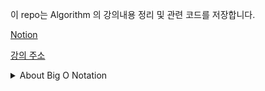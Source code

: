 이 repo는 Algorithm 의 강의내용 정리 및 관련 코드를 저장합니다.

[Notion](https://root-dugout-9ef.notion.site/Algorithm-78645f08b1e34c11bc7a00acf1b8f87e)

[강의 주소](https://www.udemy.com/course/best-javascript-data-structures/)

<details>
<summary> About Big O Notation
</summary>
<div markdown="1">

# Big O Notation

- Summery
  - Big O 표기법의 필요성
  - Big O 표기법이란 ?
  - Big O 표기법 예시
  - 시간복잡도 와 공간복잡도
  - Big O 표기법을 사용하여 다른 알고리즘의 시간복잡도 와 공간복잡도를 평가해보기
  - Log(Logarithm) 이란?

## `Big O 표기법의 필요성`

- About Big O Notation

  - 하나의 문제에는 많은 해결방법이 존재한다.
    해결법마다 매개변수나 함수명 같은 작은 부분부터 접근하는 방식 자체가 달라지기도 하는데 이때 코드만 보고서 어떤코드가 가장 좋은 방법인지 알수 있는가?
    Big O 표기법을 이용해 알 수 있다 !
  - 코드 시간 재기

    1. built-in method 사용하기

       - 예시

         ```tsx
         function addUpTo(n) {
           let total = 0;
           for (let i = 1; i <= n; i++) {
             total += i;
           }
           return total;
         }

         let t1 = performance.now();
         addUpTo(1000000000);
         let t2 = performance.now();
         console.log(`Time Elapsed: ${(t2 - t1) / 1000} seconds.`);
         ```

       - 문제점
         - 결과의 신뢰성이 낮다.
         - 기기 사양에 따라 결과가 달라진다.
         - 같은 기계에서 다른 결과가 나올수 있다.
         - 빠른 알고리즘의 속도를 측정할 때 정확하지 않은 결과가 나올수 있다.

    1. Big O 표기법 사용

       - 예시

         ```tsx
         function addUpTo(n) {
           let total = 0;
           for (let i = 1; i <= n; i++) {
             total += i;
           }
           return total;
         }
         // 5n + 2

         function addUpTo2(n) {
           return (n * (n + 1)) / 2;
         }
         // 3n
         ```

       - 코드의 실행 시간을 측정하는것 보단 컴퓨터가 처리해야 할 연산갯수에 따라 시간을 예상한다.

  ## `Big O 표기법이란 ?`

  - Input 값에 따라 알고리즘 실행시간이 어떻게 변하는지 설명하는 방식이다.

  - Big O 표기법 정리하기
    - 연산의 갯수는 중요하지 않고 전체적인 추세가 중요하다.
      - n 이 ♾️ 로 수렴할 때 1n , 3n , 5n … 등등 결국 값은 ♾️ 라는걸 기억하라
    - 상수는 중요하지 않다.
      - 위와 같은 개념으로 n + 1 , n + 100 , n+ 10000 … 결국 n 이 ♾️ 로 수렴하면 값이 ♾️ 이라 상수는 중요하지 않다.
    - 차수가 가장 높은 $n^x$ 을 기준으로 나뉜다.
      - 위와 같은 개념으로 n 이 ♾️ 로 수렴할 때 …생략 , $n^2$ + n +1 의 결과는 O($n^2$)
    - 산수(+ , - , \* , / , …)는 상수로 취급된다.
      - 시간 복잡도에 영향을 주지 못한다.
    - 변수 배정(변수 선언 - 초기화 - 할당) 은 상수로 취급된다.
      - 시간 복잡도에 영향을 주지 못한다.
    - index 를 사용해 배열 element 에 접근하는 것은 상수로 취급된다.
    - 루프 안에 있으면 복잡도는 loop의 길이 \* loop 안에 있는 연산 갯수 이다.
  - 시간 연산자
    - 입력에 따라 알고리즘의 실행시간이 얼마나 걸리는지 계산하는 방법
  - 공간 연산자

    - 입력에 따라 알고리즘이 얼마만큼의 공간을 차지하는지 계산하는 방법
    - 메모리에 집중한다
    - 보조공간 복잡도( = 공간 복잡도)란 ?
      - 입력되는 것을 제외하고 알고리즘 자체가 필요로 하는 공간을 의미한다
    - 기본 지식
      - boolean , number , undefined , null 은 JS 에서 모두 불변공간이다
      - 문자열은 O(n) 의 공간을 필요로 한다
      - 참조타입(Reference Type) 도 대부분 O(n) 이다. (n 은 배열의 길이 || 객체의 key 갯수 )
    - 예시

      ```tsx
      function sum(array) {
        let total = 0;
        for (let index = 0; index < array.length; index++) {
          const element = array[index];
          total += arr[i];
        }
        return total;
      }

      /* 공간을 차지하는 것들
      1. total 변수
      2. index 변수
      O(1)
      */
      ```

      ```tsx
      function double(array) {
        let newArray = [];
        for (let idx = 0; idx < array.length; idx++) {
          newArray.push(arr[i] * 2);
        }
        return newArray;
      }
      // 처음에 만든 배열은 loop에서 입력값과 비례해서 길어지는것과 비교하면 중요하지 않다.
      // 차지하는 공간은 입력된 배열의 크기와 비례해서 커지게 된다.
      ```

  - 로그 , logarithms

    - 로그란?

      - 로그는 지수를 다른 방법으로 표현한 것이다.
        - 로그의 정의
          a > 0 , a ≠ 1 , N > 0 일 때
          $a^x$ = N ←→ $\log_{a} { (N) }$= x
          Ex. $\log_{2}{(8)} = 3$ 의 뜻은 **_2를 밑으로 하는 8의 로그방정식은 3 이다._** 라고 의미를 가지고 있으며
          **_2를 8로 만들어주는 차수는 3이다._** 라는 해석이 가능하다

    - 이진로그
      - $\log_{2}$ 로 표현하며 대부분 `밑 2($\_{2}$)` 를 생략하고 $log$ 라고만 사용하는 경우가 있다.
      - $\log_{2}$ === $log$
        - Ex.
          $\log_{2}{(8)} = 3$ === $\log(8)$ $= 3$
      - 어떠한 이진 로그를 대략 계산하기 위해선 그 숫자가 1보다 작이지기 전에 2로 나눠지는 횟수이다.
      - 실제 계산보단 그래프에 어떻게 보이는지가 더 중요하다

  - 섹션 요약
    - 알고리즘의 성능을 분석하기 위해서는 Big O 표기법을 사용한다.
      - 입력의 크기가 늘어날수록 전체적인 추세와 관련되어 있다.
      - Big O 표기법을 사용하여 시간복잡도 와 공간복잡도 에 대한 이해를 높일 수 있다.
      - Big O 표기법은 정확한 계산이 아닌 전체적인 틀을 중요하게 생각한다.
      - Big O 표기법으로 측정되는 알고리즘의 시간복잡도 와 공간복잡도 는 하드웨어의 영향을 받지 않는다.

</div>
</details>
